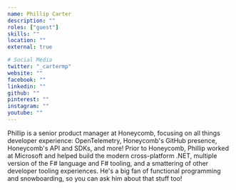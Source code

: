 ```yaml
---
name: Phillip Carter
description: ""
roles: ["guest"]
skills: ""
location: ""
external: true

# Social Media
twitter: "_cartermp"
website: ""
facebook: ""
linkedin: ""
github: ""
pinterest: ""
instagram: ""
youtube: ""
---
```

<!-- markdownlint-disable MD041-->
Phillip is a senior product manager at Honeycomb, focusing on all things developer experience: OpenTelemetry, Honeycomb's GitHub presence, Honeycomb's API and SDKs, and more! Prior to Honeycomb, Phillip worked at Microsoft and helped build the modern cross-platform .NET, multiple version of the F# language and F# tooling, and a smattering of other developer tooling experiences. He's a big fan of functional programming and snowboarding, so you can ask him about that stuff too!
<!--more-->
